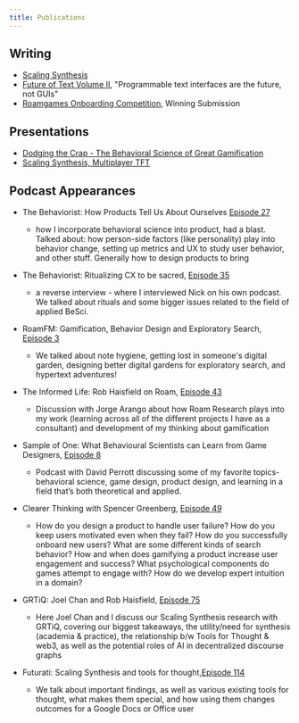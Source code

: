 ```yaml
---
title: Publications
---
```

## Writing

- [Scaling Synthesis](scalingsynthesis.com)
- [Future of Text Volume II](https://futuretextpublishing.com/the-future-of-text/), "Programmable text interfaces are the future, not GUIs"
- [Roamgames Onboarding Competition](https://www.figma.com/file/5shwLdUCHxSaPNEO7pazbe/Dhrumil%26Robert---RoamGames-Challenge-2?node-id=0%3A1&t=p0Sve6AeUoRGMO5t-1), Winning Submission

## Presentations

- [Dodging the Crap - The Behavioral Science of Great Gamification](https://www.youtube.com/watch?v=bV-MONEphRs)
- [Scaling Synthesis, Multiplayer TFT](https://www.youtube.com/watch?v=enRYIUDRwWg&t=341s)

## Podcast Appearances

- The Behaviorist: How Products Tell Us About Ourselves [Episode 27](https://www.behaviorist.biz/bspodcast/rob-haisfield)
	- how I incorporate behavioral science into product, had a blast. Talked about: how person-side factors (like personality) play into behavior change, setting up metrics and UX to study user behavior, and other stuff. Generally how to design products to bring
- The Behaviorist: Ritualizing CX to be sacred, [Episode 35](https://open.spotify.com/episode/6aMbaEvYgK0OwltexNrgOW)
	- a reverse interview - where I interviewed Nick on his own podcast. We talked about rituals and some bigger issues related to the field of applied BeSci.

- RoamFM: Gamification, Behavior Design and Exploratory Search, [Episode 3](https://buzzsprout.com/1194506/4574429)
	- We talked about note hygiene, getting lost in someone's digital garden, designing better digital gardens for exploratory search, and hypertext adventures!

- The Informed Life: Rob Haisfield on Roam, [Episode 43](https://theinformed.life/2020/08/30/episode-43-rob-haisfield/)
	- Discussion with Jorge Arango about how Roam Research plays into my work (learning across all of the different projects I have as a consultant) and development of my thinking about gamification

- Sample of One: What Behavioural Scientists can Learn from Game Designers, [Episode 8](https://nof1.substack.com/p/8-rob-haisfield-what-behavioural#details)
	- Podcast with David Perrott discussing some of my favorite topics- behavioral science, game design, product design, and learning in a field that’s both theoretical and applied.

- Clearer Thinking with Spencer Greenberg, [Episode 49]([https://podcast.clearerthinking.org/?ep=049](https://podcast.clearerthinking.org/?ep=049))
	- How do you design a product to handle user failure? How do you keep users motivated even when they fail? How do you successfully onboard new users? What are some different kinds of search behavior? How and when does gamifying a product increase user engagement and success? What psychological components do games attempt to engage with? How do we develop expert intuition in a domain?

- GRTiQ: Joel Chan and Rob Haisfield, [Episode 75](https://www.grtiq.com/grtiq-podcast-75-joel-chan-and-rob-haisfield/)
	- Here Joel Chan and I discuss our Scaling Synthesis research with GRTiQ, covering our biggest takeaways, the utility/need for synthesis (academia & practice), the relationship b/w Tools for Thought & web3, as well as the potential roles of AI in decentralized discourse graphs

- Futurati: Scaling Synthesis and tools for thought,[Episode 114](https://futuratipodcast.com/scaling-synthesis-and-tools-for-thought/)
	- We talk about important findings, as well as various existing tools for thought, what makes them special, and how using them changes outcomes for a Google Docs or Office user